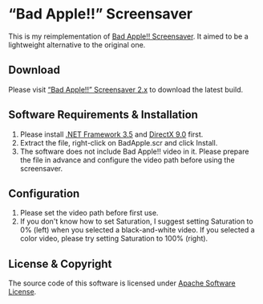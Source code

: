 ﻿“Bad Apple!!” Screensaver
=========================

This is my reimplementation of [Bad Apple!! Screensaver](http://cir9.seesaa.net/). It aimed to be a lightweight alternative to the original one.



Download
--------

Please visit [“Bad Apple!!” Screensaver 2.x](http://blog.bcse.tw/bad-apple-screensaver-2) to download the latest build.



Software Requirements & Installation
------------------------------------

1. Please install [.NET Framework 3.5](http://www.microsoft.com/downloads/details.aspx?FamilyID=333325fd-ae52-4e35-b531-508d977d32a6) and [DirectX 9.0](http://www.microsoft.com/downloads/details.aspx?FamilyID=2da43d38-db71-4c1b-bc6a-9b6652cd92a3) first.
2. Extract the file, right-click on BadApple.scr and click Install.
3. The software does not include Bad Apple!! video in it. Please prepare the file in advance and configure the video path before using the screensaver.



Configuration
-------------

1. Please set the video path before first use.
2. If you don't know how to set Saturation, I suggest setting Saturation to 0% (left) when you selected a black-and-white video. If you selected a color video, please try setting Saturation to 100% (right).



License & Copyright
-------------------

The source code of this software is licensed under [Apache Software License](http://opensource.org/licenses/apache2.0.php).

